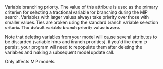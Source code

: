 Variable branching priority. The value of this attribute is used as the primary criterion for selecting a fractional
variable for branching during the MIP search. Variables with larger values always take priority over those with smaller
values. Ties are broken using the standard branch variable selection criteria. The default variable branch priority
value is zero.

Note that deleting variables from your model will cause several attributes to be discarded (variable hints and branch
priorities). If you'd like them to persist, your program will need to repopulate them after deleting the variables and
making a subsequent model update call.

Only affects MIP models.